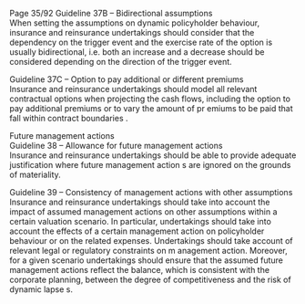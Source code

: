  
Page 35/92 
Guideline 37B – Bidirectional assumptions  
When setting the assumptions on dynamic policyholder behaviour, insurance and reinsurance 
undertakings should consider that the dependency on the trigger event and the exercise rate 
of the option is usually bidirectional, i.e. both an increase and a decrease should be considered 
depending on the direction of the trigger event. 
 
Guideline 37C – Option to pay additional or different premiums  
Insurance and reinsurance undertakings should model all relevant contractual options when 
projecting the cash flows, including the option to pay additional premiums or to vary the 
amount of pr emiums to be paid that fall within contract boundaries . 
 
Future management actions  
Guideline 38 – Allowance for future management actions  
Insurance and reinsurance undertakings should be able to provide adequate justification 
where future management action s are ignored on the grounds of materiality.  
 
Guideline 39 – Consistency of management actions with other assumptions  
Insurance and reinsurance undertakings should take into account the impact of assumed 
management actions on other assumptions within a certain valuation scenario. In particular, 
undertakings should take into account the effects of a certain management action on 
policyholder behaviour or on the related expenses. Undertakings should take account of 
relevant legal or regulatory constraints on m anagement action. Moreover, for a given scenario 
undertakings should ensure that the assumed future management actions reflect the balance, 
which is consistent with the corporate planning, between the degree of competitiveness and 
the risk of dynamic lapse s. 